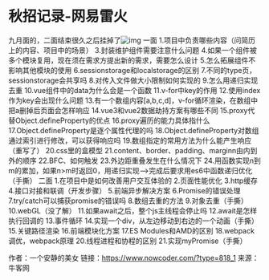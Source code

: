 # 秋招记录-网易雷火

九月面的，二面结束很久之后挂掉了![img](https://uploadfiles.nowcoder.com/images/20220815/318889480_1660553763465/6F6CA9EC40A6F04C7838E4DE94A77241)
一面
1.项目中负责哪些内容（问简历上的内容、项目中的场景）
3.封装维护组件需要注意什么问题
4.如果一个组件被多个模块复用，现在须在需求方提出新的需求，需要怎么设计
5.怎么拓展组件不影响其他模块的使用
6.sessionstorage和localstorage的区别
7.不同的type页，sessionstorage会共享吗
8.对传入文件做大小限制如何实现的
9.怎么用递归实现去重
10.vue组件中的data为什么会是一个函数
11.v-for中key的作用
12.使用index作为key会出现什么问题
13.有一个数组内容[a,b,c,d]，v-for循环渲染，在数组中把a删掉后页面会怎样响应
14.vue3和vue2数据劫持方案有哪些不同
15.proxy代替Object.defineProperty的优点
16.proxy遍历的能力具体指什么
17.Object.defineProperty是逐个属性代理的吗
18.Object.defineProperty对数组通过索引进行修改，可以获得响应吗
19.数组指定的常用方法为什么能产生响应（重写了）
20.css里的盒模型 
21.content、border、padding、marginn由内到外的顺序
22.BFC、如何触发
23.外边距重叠发生在什么情况下
24.用函数实现n到m的累加，如果n>m时返回0，用递归实现-->完成后要求用es6中函数递归优化（手撕）
二面
1.在项目中是如何改善用户交互体验的
2.页面性能优化
3.http缓存
4.接口对接和联调（开发步骤）
5.前端异步解决方案
6.Promise的错误处理
7.try/catch可以捕获promise的错误吗
8.数组去重的方法
9.对象去重（手撕）
10.webGL（没了解）
11.如果await之后，整个js主线程会停止吗
12.await是怎样执行回调的
13.事件循环
14.实现一个div，从左边移动到右边的一个动画（手撕）
15.关键路径渲染
16.前端模块化方案
17.ES Modules和AMD的区别
18.webpack调优，webpack原理
20.线程进程和协程的区别
21.实现myPromise（手撕）



作者：一个安静的美女
链接：https://www.nowcoder.com/?type=818_1
来源：牛客网